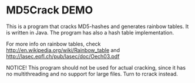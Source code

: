 MD5Crack DEMO
=========
This is a program that cracks MD5-hashes and generates rainbow tables. It is written in Java.
The program has also a hash table implementation.

For more info on rainbow tables, check http://en.wikipedia.org/wiki/Rainbow_table and http://lasec.epfl.ch/pub/lasec/doc/Oech03.pdf

NOTICE! This program should not be used for actual cracking, since it has no multithreading and no support for large files. Turn to rcrack instead.
